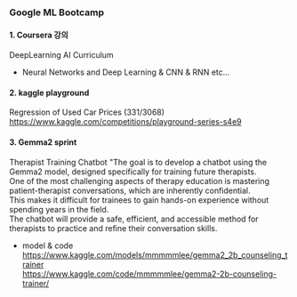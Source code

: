 ### Google ML Bootcamp  

#### 1. Coursera 강의  
DeepLearning AI Curriculum  
- Neural Networks and Deep Learning & CNN & RNN etc...

#### 2. kaggle playground  
Regression of Used Car Prices (331/3068)  
https://www.kaggle.com/competitions/playground-series-s4e9

#### 3. Gemma2 sprint  
Therapist Training Chatbot	"The goal is to develop a chatbot using the Gemma2 model, designed specifically for training future therapists.  
One of the most challenging aspects of therapy education is mastering patient-therapist conversations, which are inherently confidential.   
This makes it difficult for trainees to gain hands-on experience without spending years in the field.  
The chatbot will provide a safe, efficient, and accessible method for therapists to practice and refine their conversation skills.   
- model & code  
https://www.kaggle.com/models/mmmmmlee/gemma2_2b_counseling_trainer  
https://www.kaggle.com/code/mmmmmlee/gemma2-2b-counseling-trainer/
